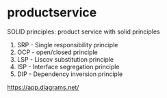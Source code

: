 # productservice
SOLID principles: 
product service with solid principles
1. SRP - Single responsibility principle
2. OCP - open/closed principle
3. LSP - Liscov substitution principle
4. ISP - Interface segregation principle
5. DIP - Dependency inversion principle


https://app.diagrams.net/
